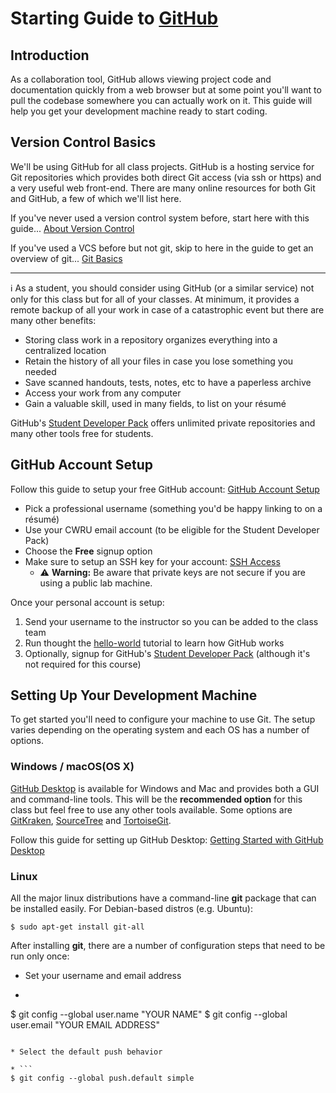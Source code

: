 # Starting Guide to [GitHub](https://github.com)

## Introduction
As a collaboration tool, GitHub allows viewing project code and documentation quickly from a web browser but at some point you'll want to pull the codebase somewhere you can actually work on it.  This guide will help you get your development machine ready to start coding.

## Version Control Basics
We'll be using GitHub for all class projects.  GitHub is a hosting service for Git repositories which provides both direct Git access (via ssh or https) and a very useful web front-end. There are many online resources for both Git and GitHub, a few of which we'll list here.

If you've never used a version control system before, start here with this guide...
[About Version Control](https://git-scm.com/book/en/v2/Getting-Started-About-Version-Control)

If you've used a VCS before but not git, skip to here in the guide to get an overview of git...
[Git Basics](https://git-scm.com/book/en/v2/Getting-Started-Git-Basics)

---
:information_source: As a student, you should consider using GitHub (or a similar service) not only for this class but for all of your classes.  At minimum, it provides a remote backup of all your work in case of a catastrophic event but there are many other benefits:

* Storing class work in a repository organizes everything into a centralized location
* Retain the history of all your files in case you lose something you needed
* Save scanned handouts, tests, notes, etc to have a paperless archive
* Access your work from any computer
* Gain a valuable skill, used in many fields, to list on your résumé

GitHub's [Student Developer Pack](https://education.github.com/pack) offers unlimited private repositories and many other tools free for students.

## GitHub Account Setup

Follow this guide to setup your free GitHub account: [GitHub Account Setup](https://git-scm.com/book/en/v2/GitHub-Account-Setup-and-Configuration)

* Pick a professional username (something you'd be happy linking to on a résumé)
* Use your CWRU email account (to be eligible for the Student Developer Pack)
* Choose the **Free** signup option
* Make sure to setup an SSH key for your account: [SSH Access](https://git-scm.com/book/en/v2/GitHub-Account-Setup-and-Configuration#SSH-Access)
  * :warning: **Warning:** Be aware that private keys are not secure if you are using a public lab machine. 

Once your personal account is setup:

1. Send your username to the instructor so you can be added to the class team
1. Run thought the [hello-world](https://guides.github.com/activities/hello-world/) tutorial to learn how GitHub works 
1. Optionally, signup for GitHub's [Student Developer Pack](https://education.github.com/pack) (although it's not required for this course)

## Setting Up Your Development Machine
To get started you'll need to configure your machine to use Git.  The setup varies depending on the operating system and each OS has a number of options.

### Windows / macOS(OS X)
[GitHub Desktop](https://desktop.github.com) is available for Windows and Mac and provides both a GUI and command-line tools.  This will be the **recommended option** for this class but feel free to use any other tools available.  Some options are 
[GitKraken](https://www.gitkraken.com),
[SourceTree](https://www.atlassian.com/software/sourcetree) and
[TortoiseGit](https://tortoisegit.org).

Follow this guide for setting up GitHub Desktop: 
[Getting Started with GitHub Desktop](https://help.github.com/desktop/guides/getting-started/)

### Linux
All the major linux distributions have a command-line **git** package that can be installed easily.  For Debian-based distros (e.g. Ubuntu):

```shell
$ sudo apt-get install git-all
```

After installing **git**, there are a number of configuration steps that need to be run only once:

* Set your username and email address

* ```
$ git config --global user.name "YOUR NAME"
$ git config --global user.email "YOUR EMAIL ADDRESS"
```

* Select the default push behavior

* ```
$ git config --global push.default simple
```
